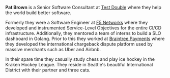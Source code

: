 **Pat Brown** is a Senior Software Consultant at [Test Double][td] where they help the world build better software.

Formerly they were a Software Engineer at [F5 Networks][f5] where they developed and instrumented Service-Level Objectives for the entire CI/CD infrastructure. Additionally, they mentored a team of interns to build a SLO dashboard in Golang. Prior to this they worked at [Braintree Payments][bt] where they developed the international chargeback dispute platform used by massive merchants such as Uber and Airbnb.

In their spare time they casually study chess and play ice hockey in the Kraken Hockey League. They reside in Seattle's beautiful International District with their partner and three cats.

[td]: https://blog.testdouble.com/authors/patrick-brown/
[f5]: https://www.f5.com
[bt]: https://www.braintreepayments.com
